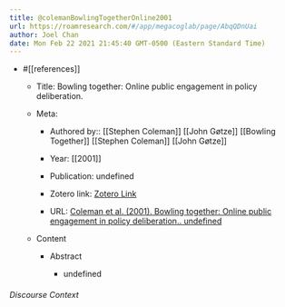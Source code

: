 ```yaml
---
title: @colemanBowlingTogetherOnline2001
url: https://roamresearch.com/#/app/megacoglab/page/AbqQDnUai
author: Joel Chan
date: Mon Feb 22 2021 21:45:40 GMT-0500 (Eastern Standard Time)
---
```


- #[[references]]

    - Title: Bowling together: Online public engagement in policy deliberation.

    - Meta:

        - Authored by:: [[Stephen Coleman]] [[John Gøtze]] [[Bowling Together]] [[Stephen Coleman]] [[John Gøtze]]

        - Year: [[2001]]

        - Publication: undefined

        - Zotero link: [Zotero Link](zotero://select/items/7_QFNP88DU)

        - URL: [Coleman et al. (2001). Bowling together: Online public engagement in policy deliberation.. undefined](undefined)

    - Content

        - Abstract

            - undefined

###### Discourse Context


